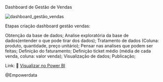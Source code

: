 Dashboard de Gestão de Vendas

![dashboard_gestão_vendas](https://github.com/user-attachments/assets/f90aeccb-4a94-4105-ada1-fbcb70f70ca3)


Etapas criação dashboard gestão vendas:

Obtenção da base de dados;
Analise exploratória da base de dados(entender o que pode tirar dos dados);
Tratamento de dados (Coluna: produto, quantidade, preço unitário);
Pensar nas analises que podem ser feitas;
Definição do faturamento;
Definição ticket médio (média de cada venda, coluna: valor venda);
Visualização de dados;
Publicação;

Link: :link: <a href=">https://app.powerbi.com/groups/me/reports/a9ab297f-17fe-4912-b224-9696c6153db9?ctid=e13ad2a9-9987-4e58-98fb-e610c84471d5&pbi_source=linkShare">Visualizar no Power BI</a>

@Empowerdata
